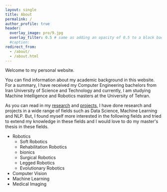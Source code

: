 ```yaml
---
layout: single
title: About
permalink: /
author_profile: true
header:
  overlay_image: pro/9.jpg
  overlay_filter: 0.5 # same as adding an opacity of 0.5 to a black background
  #caption:
redirect_from:
  - /about/
  - /about.html
---
```

Welcome to my personal website.

You can find information about my academic background in this website. For a summary, I have received my Computer Engineering bachelors from Iran University of Science and Technology and currently, I am studying Machine Intelligence and Robotics masters at the University of Tehran.

As you can read in my [research]("https://banafshehkarimian.github.io/research/") and [projects]("https://banafshehkarimian.github.io/projects/"), I have done research and projects in a wide range of fields such as Data Science, Machine Learning and NLP. But, I found myself more interested in the following fields and tried to extend my knowledge in these fields and I would love to do my master's thesis in these fields.

* Robotics
  * Soft Robotics
  * Rehabilitation Robotics
  * bionics
  * Surgical Robotics
  * Legged Robotics
  * Evolutionary Robotics
* Computer Vision
* Machine Learning
* Medical Imaging
